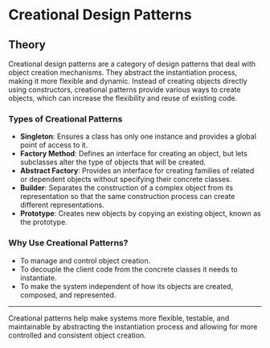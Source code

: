 # Creational Design Patterns

## Theory

Creational design patterns are a category of design patterns that deal with object creation mechanisms. They abstract the instantiation process, making it more flexible and dynamic. Instead of creating objects directly using constructors, creational patterns provide various ways to create objects, which can increase the flexibility and reuse of existing code.

### Types of Creational Patterns
- **Singleton**: Ensures a class has only one instance and provides a global point of access to it.
- **Factory Method**: Defines an interface for creating an object, but lets subclasses alter the type of objects that will be created.
- **Abstract Factory**: Provides an interface for creating families of related or dependent objects without specifying their concrete classes.
- **Builder**: Separates the construction of a complex object from its representation so that the same construction process can create different representations.
- **Prototype**: Creates new objects by copying an existing object, known as the prototype.

### Why Use Creational Patterns?
- To manage and control object creation.
- To decouple the client code from the concrete classes it needs to instantiate.
- To make the system independent of how its objects are created, composed, and represented.

---

Creational patterns help make systems more flexible, testable, and maintainable by abstracting the instantiation process and allowing for more controlled and consistent object creation.

